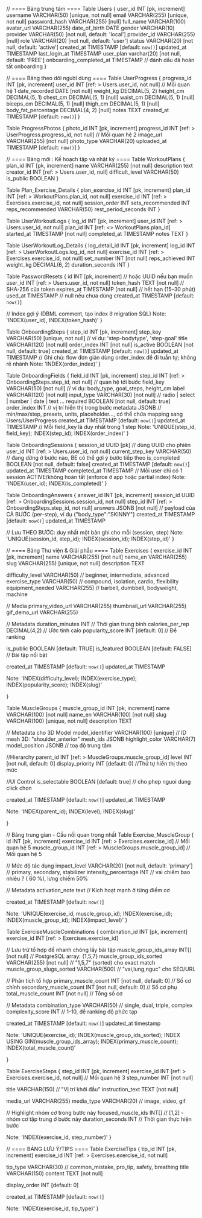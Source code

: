 // ==== Bảng trung tâm ====
Table Users {
  user_id INT [pk, increment]
  username VARCHAR(50) [unique, not null]
  email VARCHAR(255) [unique, not null]
  password_hash VARCHAR(255) [null]
  full_name VARCHAR(100)
  avatar_url VARCHAR(255)
  date_of_birth DATE
  gender VARCHAR(10)
  provider VARCHAR(50) [not null, default: 'local']
  provider_id VARCHAR(255) [null]
  role VARCHAR(20) [not null, default: 'user']
  status VARCHAR(20) [not null, default: 'active']
  created_at TIMESTAMP [default: `now()`]
  updated_at TIMESTAMP
  last_login_at TIMESTAMP
  user_plan varchar(20) [not null, default: 'FREE'] 
  onboarding_completed_at TIMESTAMP                // đánh dấu đã hoàn tất onboarding
}


// ==== Bảng theo dõi người dùng ====
Table UserProgress {
  progress_id INT [pk, increment]
  user_id INT [ref: > Users.user_id, not null] // Mối quan hệ 1
  date_recorded DATE [not null]
  weight_kg DECIMAL(5, 2)
  height_cm DECIMAL(5, 1)
  chest_cm DECIMAL(5, 1) [null]
  waist_cm DECIMAL(5, 1) [null]
  biceps_cm DECIMAL(5, 1) [null]
  thigh_cm DECIMAL(5, 1) [null]
  body_fat_percentage DECIMAL(4, 2) [null]
  notes TEXT
  created_at TIMESTAMP [default: `now()`]
}

Table ProgressPhotos {
  photo_id INT [pk, increment]
  progress_id INT [ref: > UserProgress.progress_id, not null] // Mối quan hệ 2
  image_url VARCHAR(255) [not null]
  photo_type VARCHAR(20)
  uploaded_at TIMESTAMP [default: `now()`]
}

// ==== Bảng mới : Kế hoạch tập và nhật ký ====
Table WorkoutPlans {
  plan_id INT [pk, increment]
  name VARCHAR(255) [not null]
  description text
  creator_id INT [ref: > Users.user_id, null]
  difficult_level VARCHAR(50)
  is_public BOOLEAN
}

Table Plan_Exercise_Details {
  plan_exercise_id INT [pk, increment]
  plan_id INT [ref: > WorkoutPlans.plan_id, not null]
  exercise_id INT [ref: > Exercises.exercise_id, not null]
  session_order INT 
  sets_recommended INT 
  reps_recommended VARCHAR(50)
  rest_period_seconds INT 
}

Table UserWorkoutLogs {
  log_id INT [pk, increment]
  user_id INT [ref: > Users.user_id, not null]
  plan_id INT [ref: <> WorkoutPlans.plan_id]
  started_at TIMESTAMP [not null]
  completed_at TIMESTAMP
  notes TEXT
}

Table UserWorkoutLog_Details {
  log_detail_id INT [pk, increment]
  log_id INT [ref: > UserWorkoutLogs.log_id, not null]
  exercise_id INT [ref: > Exercises.exercise_id, not null]
  set_number INT [not null]
  reps_achieved INT
  weight_kg DECIMAL(6, 2)
  duration_seconds INT
}

Table PasswordResets {
  id INT [pk, increment]                      // hoặc UUID nếu bạn muốn
  user_id INT [ref: > Users.user_id, not null]
  token_hash TEXT [not null]                  // SHA-256 của token
  expires_at TIMESTAMP [not null]             // hết hạn (15–30 phút)
  used_at TIMESTAMP                           // null nếu chưa dùng
  created_at TIMESTAMP [default: `now()`]

  // Index gợi ý (DBML comment, tạo index ở migration SQL)
  Note: 'INDEX(user_id), INDEX(token_hash)'
}

Table OnboardingSteps {
  step_id INT [pk, increment]
  step_key VARCHAR(50) [unique, not null]      // ví dụ: 'step-bodytype', 'step-goal'
  title VARCHAR(120) [not null]
  order_index INT [not null]
  is_active BOOLEAN [not null, default: true]
  created_at TIMESTAMP [default: `now()`]
  updated_at TIMESTAMP
  // Ghi chú: flow đơn giản dùng order_index để đi tuần tự; không rẽ nhánh
  Note: 'INDEX(order_index)'
}

Table OnboardingFields {
  field_id INT [pk, increment]
  step_id INT [ref: > OnboardingSteps.step_id, not null] // quan hệ tới bước
  field_key VARCHAR(50) [not null]            // ví dụ: body_type, goal_steps, height_cm
  label VARCHAR(120) [not null]
  input_type VARCHAR(30) [not null]           // radio | select | number | date | text ...
  required BOOLEAN [not null, default: true]
  order_index INT                              // vị trí hiển thị trong bước
  metadata JSONB                               // min/max/step, presets, units, placeholder..., có thể chứa mapping sang Users/UserProgress
  created_at TIMESTAMP [default: `now()`]
  updated_at TIMESTAMP
  // Mỗi field_key là duy nhất trong 1 step
  Note: 'UNIQUE(step_id, field_key); INDEX(step_id); INDEX(order_index)'
}


Table OnboardingSessions {
  session_id UUID [pk]                         // dùng UUID cho phiên
  user_id INT [ref: > Users.user_id, not null]
  current_step_key VARCHAR(50)                 // đang dừng ở bước nào, BE có thể gợi ý bước tiếp theo
  is_completed BOOLEAN [not null, default: false]
  created_at TIMESTAMP [default: `now()`]
  updated_at TIMESTAMP
  completed_at TIMESTAMP
  // Mỗi user chỉ có 1 session ACTIVE/không hoàn tất (enforce ở app hoặc partial index)
  Note: 'INDEX(user_id); INDEX(is_completed)'
}

Table OnboardingAnswers {
  answer_id INT [pk, increment]
  session_id UUID [ref: > OnboardingSessions.session_id, not null]
  step_id INT [ref: > OnboardingSteps.step_id, not null]
  answers JSONB [not null]                     // payload của CẢ BƯỚC (per-step), ví dụ {"body_type":"SKINNY"}
  created_at TIMESTAMP [default: `now()`]
  updated_at TIMESTAMP

  // Lưu THEO BƯỚC: duy nhất một bản ghi cho mỗi (session, step)
  Note: 'UNIQUE(session_id, step_id); INDEX(session_id); INDEX(step_id)'
}


// ==== Bảng Thư viện & Giải phẫu ====
Table Exercises {
  exercise_id INT [pk, increment]
  name VARCHAR(255) [not null]
  name_en VARCHAR(255) 
  slug VARCHAR(255) [unique, not null]
  description TEXT


  difficulty_level VARCHAR(50) // beginner, intermediate, advanced
  exercise_type VARCHAR(50) // compound, isolation, cardio, flexibility
  equipment_needed VARCHAR(255)  // barbell, dumbbell, bodyweight, machine

  // Media
  primary_video_url VARCHAR(255)
  thumbnail_url VARCHAR(255)
  gif_demo_url VARCHAR(255)

  // Metadata
  duration_minutes INT                      // Thời gian trung bình
  calories_per_rep DECIMAL(4,2)            // Ước tính calo
  popularity_score INT [default: 0]         // Để ranking

  is_public BOOLEAN [default: TRUE]
  is_featured BOOLEAN [default: FALSE]      // Bài tập nổi bật

  created_at TIMESTAMP [default: `now()`]
  updated_at TIMESTAMP
  
  Note: 'INDEX(difficulty_level); INDEX(exercise_type); INDEX(popularity_score); INDEX(slug)'

}

Table MuscleGroups {
  muscle_group_id INT [pk, increment]
  name VARCHAR(100) [not null]
  name_en VARCHAR(100) [not null]
  slug VARCHAR(100) [unique, not null]
  description TEXT

  // Metadata cho 3D Model
  model_identifier VARCHAR(100) [unique] // ID mesh 3D: "shoulder_anterior"
  mesh_ids JSONB
  highlight_color VARCHAR(7)
  model_position JSONB // toạ độ trung tâm 

  //Hierarchy
  parent_id INT [ref: > MuscleGroups.muscle_group_id]
  level INT [not null, default: 0]
  display_priority INT [default: 0] //Thứ tự hiển thị theo mức  

  //UI Control
  is_selectable BOOLEAN [default: true] // cho phep nguoi dung click chon

  created_at TIMESTAMP [default: `now()`]
  updated_at TIMESTAMP

  Note: 'INDEX(parent_id); INDEX(level); INDEX(slug)'


}

// Bảng trung gian - Cầu nối quan trọng nhất
Table Exercise_MuscleGroup {
  id INT [pk, increment]
  exercise_id INT [ref: > Exercises.exercise_id] // Mối quan hệ 5
  muscle_group_id INT [ref: > MuscleGroups.muscle_group_id] // Mối quan hệ 5

  // Mức độ tác dụng
  impact_level VARCHAR(20) [not null, default: 'primary'] // primary, secondary, stabilizer
  intensity_percentage INT // vai chiếm bao nhiêu ? ( 60 %), lưng chiếm 50%

  // Metadata
  activation_note text // Kích hoạt mạnh ở từng điểm cơ

  created_at TIMESTAMP [default: `now()`]
  
  Note: 'UNIQUE(exercise_id, muscle_group_id); INDEX(exercise_id); INDEX(muscle_group_id); INDEX(impact_level)'
}

Table ExerciseMuscleCombinations {
  combination_id INT [pk, increment]
  exercise_id INT [ref: > Exercises.exercise_id]

  // Lưu trữ tổ hợp để nhanh chóng lấy bài tập
  muscle_group_ids_array INT[] [not null]  // PostgreSQL array: {1,5,7}
  muscle_group_ids_sorted VARCHAR(255) [not null]   // "1,5,7" (sorted) cho exact match
  muscle_group_slugs_sorted VARCHAR(500)            // "vai,lung,nguc" cho SEO/URL

  // Phân tích tổ hợp
  primary_muscle_count INT [not null, default: 0]  // Số cơ chính
  secondary_muscle_count INT [not null, default: 0] // Số cơ phụ
  total_muscle_count INT [not null]                 // Tổng số cơ

  // Metadata
  combination_type VARCHAR(50)                      // single, dual, triple, complex
  complexity_score INT                              // 1-10, để ranking độ phức tạp
  
  created_at TIMESTAMP [default: `now()`]
  updated_at timestamp

  Note: 'UNIQUE(exercise_id); INDEX(muscle_group_ids_sorted); INDEX USING GIN(muscle_group_ids_array); INDEX(primary_muscle_count); INDEX(total_muscle_count)'

}



Table ExerciseSteps {
  step_id INT [pk, increment]
  exercise_id INT [ref: > Exercises.exercise_id, not null] // Mối quan hệ 3
  step_number INT [not null]

  title VARCHAR(150)            // "Vị trí khởi đầu"
  instruction_text TEXT [not null]

  media_url VARCHAR(255)
  media_type VARCHAR(20)                    // image, video, gif

  // Highlight nhóm cơ trong bước này
  focused_muscle_ids INT[]                  // [1,2] - nhóm cơ tập trung ở bước này
  duration_seconds INT                      // Thời gian thực hiện bước
  
  Note: 'INDEX(exercise_id, step_number)'
}

// ==== BẢNG LƯU Ý/TIPS ====
Table ExerciseTips {
  tip_id INT [pk, increment]
  exercise_id INT [ref: > Exercises.exercise_id, not null]
  
  tip_type VARCHAR(30)                      // common_mistake, pro_tip, safety, breathing
  title VARCHAR(150)
  content TEXT [not null]
  
  display_order INT [default: 0]
  
  created_at TIMESTAMP [default: `now()`]
  
  Note: 'INDEX(exercise_id, tip_type)'
}





